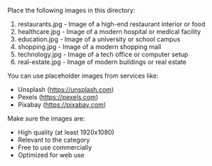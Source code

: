 Place the following images in this directory:

1. restaurants.jpg - Image of a high-end restaurant interior or food
2. healthcare.jpg - Image of a modern hospital or medical facility
3. education.jpg - Image of a university or school campus
4. shopping.jpg - Image of a modern shopping mall
5. technology.jpg - Image of a tech office or computer setup
6. real-estate.jpg - Image of modern buildings or real estate

You can use placeholder images from services like:
- Unsplash (https://unsplash.com)
- Pexels (https://pexels.com)
- Pixabay (https://pixabay.com)

Make sure the images are:
- High quality (at least 1920x1080)
- Relevant to the category
- Free to use commercially
- Optimized for web use
